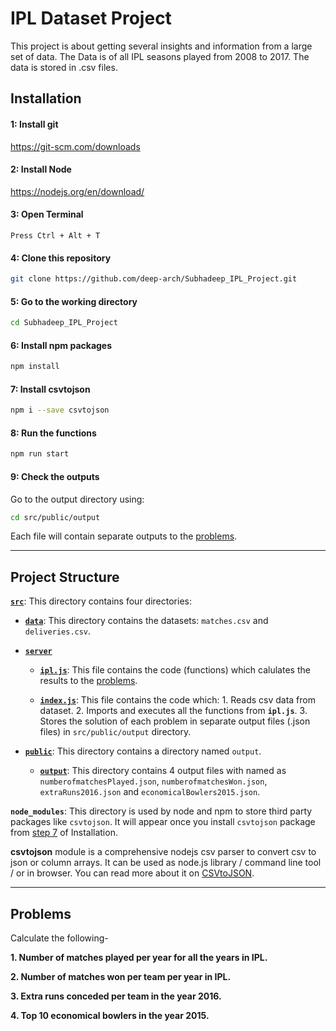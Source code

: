 # IPL Dataset Project


This project is about getting several insights and information from a large set of data. The Data is of all IPL seasons played from 2008 to 2017. The data is stored in .csv files.

## Installation



#### 1: Install git

<https://git-scm.com/downloads>




#### 2: Install Node

<https://nodejs.org/en/download/>



#### 3: Open Terminal

```
Press Ctrl + Alt + T
```


#### 4: Clone this repository

```sh
git clone https://github.com/deep-arch/Subhadeep_IPL_Project.git
```



#### 5: Go to the working directory

```sh
cd Subhadeep_IPL_Project
```



#### 6: Install npm packages

```sh
npm install
```



#### 7: Install csvtojson

```sh
npm i --save csvtojson
```



#### 8: Run the functions

```sh
npm run start
```



#### 9: Check the outputs

Go to the output directory using:

```sh
cd src/public/output
```

Each file will contain separate outputs to the [problems](#problems).



---

## Project Structure


[**`src`**](/src): This directory contains four directories:

- [**`data`**](/src/data): This directory contains the datasets: `matches.csv` and `deliveries.csv`.

- [**`server`**](/src/server)
    - [**`ipl.js`**](/src/server/ipl.js): This file contains the code (functions) which calulates the results to the [problems](#problems).

    - [**`index.js`**](/src/server/index.js): This file contains the code which: 1. Reads csv data from dataset. 2. Imports and executes all the functions from **`ipl.js`**. 3. Stores the solution of each problem in separate output files (.json files) in `src/public/output` directory.

- [**`public`**](/src/public): This directory contains a directory named `output`.

    - [**`output`**](/src/public/output): This directory contains 4 output files with named as `numberofmatchesPlayed.json`, `numberofmatchesWon.json`, `extraRuns2016.json` and `economicalBowlers2015.json`.


**`node_modules`**: This directory is used by node and npm to store third party packages like `csvtojson`. It will appear once you install `csvtojson` package from [step 7](#7-install-csvtojson) of Installation.


**csvtojson** module is a comprehensive nodejs csv parser to convert csv to json or column arrays. 
It can be used as node.js library / command line tool / or in browser. 
You can read more about it on [CSVtoJSON](https://www.npmjs.com/package/csvtojson).


---

## Problems


Calculate the following-

**1. Number of matches played per year for all the years in IPL.**

**2. Number of matches won per team per year in IPL.**

**3. Extra runs conceded per team in the year 2016.**

**4. Top 10 economical bowlers in the year 2015.**
